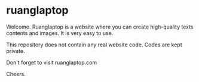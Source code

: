 # ruanglaptop

Welcome. Ruanglaptop is a website where you can create high-quality texts contents and images. It is very easy to use.

This repository does not contain any real website code. Codes are kept private.

Don't forget to visit ruanglaptop.com

Cheers.
